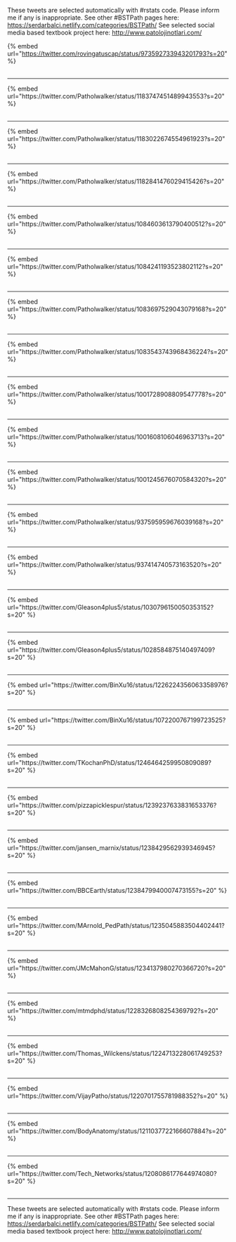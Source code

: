 

These tweets are selected automatically with #rstats code. Please inform me if any is inappropriate.
See other #BSTPath pages here: https://serdarbalci.netlify.com/categories/BSTPath/ 
See selected social media based textbook project here: http://www.patolojinotlari.com/

{% embed url="https://twitter.com/rovingatuscap/status/973592733943201793?s=20" %}<br>
<br>
<hr>
{% embed url="https://twitter.com/Patholwalker/status/1183747451489943553?s=20" %}<br>
<br>
<hr>
{% embed url="https://twitter.com/Patholwalker/status/1183022674554961923?s=20" %}<br>
<br>
<hr>
{% embed url="https://twitter.com/Patholwalker/status/1182841476029415426?s=20" %}<br>
<br>
<hr>
{% embed url="https://twitter.com/Patholwalker/status/1084603613790400512?s=20" %}<br>
<br>
<hr>
{% embed url="https://twitter.com/Patholwalker/status/1084241193523802112?s=20" %}<br>
<br>
<hr>
{% embed url="https://twitter.com/Patholwalker/status/1083697529043079168?s=20" %}<br>
<br>
<hr>
{% embed url="https://twitter.com/Patholwalker/status/1083543743968436224?s=20" %}<br>
<br>
<hr>
{% embed url="https://twitter.com/Patholwalker/status/1001728908809547778?s=20" %}<br>
<br>
<hr>
{% embed url="https://twitter.com/Patholwalker/status/1001608106046963713?s=20" %}<br>
<br>
<hr>
{% embed url="https://twitter.com/Patholwalker/status/1001245676070584320?s=20" %}<br>
<br>
<hr>
{% embed url="https://twitter.com/Patholwalker/status/937595959676039168?s=20" %}<br>
<br>
<hr>
{% embed url="https://twitter.com/Patholwalker/status/937414740573163520?s=20" %}<br>
<br>
<hr>
{% embed url="https://twitter.com/Gleason4plus5/status/1030796150050353152?s=20" %}<br>
<br>
<hr>
{% embed url="https://twitter.com/Gleason4plus5/status/1028584875140497409?s=20" %}<br>
<br>
<hr>
{% embed url="https://twitter.com/BinXu16/status/1226224356063358976?s=20" %}<br>
<br>
<hr>
{% embed url="https://twitter.com/BinXu16/status/1072200767199723525?s=20" %}<br>
<br>
<hr>
{% embed url="https://twitter.com/TKochanPhD/status/1246464259950809089?s=20" %}<br>
<br>
<hr>
{% embed url="https://twitter.com/pizzapicklespur/status/1239237633831653376?s=20" %}<br>
<br>
<hr>
{% embed url="https://twitter.com/jansen_marnix/status/1238429562939346945?s=20" %}<br>
<br>
<hr>
{% embed url="https://twitter.com/BBCEarth/status/1238479940007473155?s=20" %}<br>
<br>
<hr>
{% embed url="https://twitter.com/MArnold_PedPath/status/1235045883504402441?s=20" %}<br>
<br>
<hr>
{% embed url="https://twitter.com/JMcMahonG/status/1234137980270366720?s=20" %}<br>
<br>
<hr>
{% embed url="https://twitter.com/mtmdphd/status/1228326808254369792?s=20" %}<br>
<br>
<hr>
{% embed url="https://twitter.com/Thomas_Wilckens/status/1224713228061749253?s=20" %}<br>
<br>
<hr>
{% embed url="https://twitter.com/VijayPatho/status/1220701755781988352?s=20" %}<br>
<br>
<hr>
{% embed url="https://twitter.com/BodyAnatomy/status/1211037722166607884?s=20" %}<br>
<br>
<hr>
{% embed url="https://twitter.com/Tech_Networks/status/1208086177644974080?s=20" %}<br>
<br>
<hr>


These tweets are selected automatically with #rstats code. Please inform me if any is inappropriate.
See other #BSTPath pages here: https://serdarbalci.netlify.com/categories/BSTPath/ 
See selected social media based textbook project here: http://www.patolojinotlari.com/
